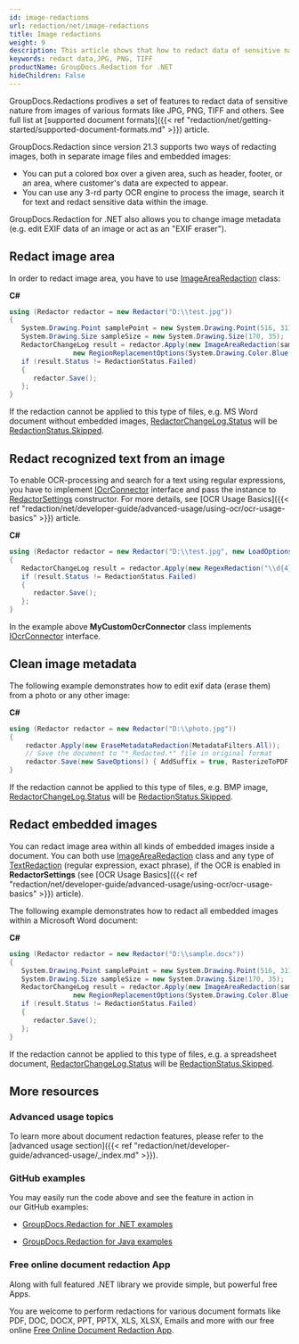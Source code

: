 ```yaml
---
id: image-redactions
url: redaction/net/image-redactions
title: Image redactions
weight: 9
description: This article shows that how to redact data of sensitive nature from images of various formats like JPG, PNG, TIFF and others.
keywords: redact data,JPG, PNG, TIFF
productName: GroupDocs.Redaction for .NET
hideChildren: False
---
```

GroupDocs.Redactions prodives a set of features to redact data of sensitive nature from images of various formats like JPG, PNG, TIFF and others. See full list at [supported document formats]({{< ref "redaction/net/getting-started/supported-document-formats.md" >}}) article.

GroupDocs.Redaction since version 21.3 supports two ways of redacting images, both in separate image files and embedded images:
*   You can put a colored box over a given area, such as header, footer, or an area, where customer's data are expected to appear.
*   You can use any 3-rd party OCR engine to process the image, search it for text and redact sensitive data within the image.   

GroupDocs.Redaction for .NET also allows you to change image metadata (e.g. edit EXIF data of an image or act as an "EXIF eraser").

## Redact image area

In order to redact image area, you have to use [ImageAreaRedaction](https://apireference.groupdocs.com/net/redaction/groupdocs.redaction.redactions/imagearearedaction) class:

**C#**

```csharp
using (Redactor redactor = new Redactor("D:\\test.jpg"))
{
   System.Drawing.Point samplePoint = new System.Drawing.Point(516, 311);
   System.Drawing.Size sampleSize = new System.Drawing.Size(170, 35);
   RedactorChangeLog result = redactor.Apply(new ImageAreaRedaction(samplePoint,
                new RegionReplacementOptions(System.Drawing.Color.Blue, sampleSize)));
   if (result.Status != RedactionStatus.Failed)
   {
      redactor.Save();
   };
}
```

If the redaction cannot be applied to this type of files, e.g. MS Word document without embedded images, [RedactorChangeLog.Status](https://apireference.groupdocs.com/net/redaction/groupdocs.redaction/redactorchangelog/properties/status) will be [RedactionStatus.Skipped](https://apireference.groupdocs.com/net/redaction/groupdocs.redaction/redactionstatus).

## Redact recognized text from an image

To enable OCR-processing and search for a text using regular expressions, you have to implement [IOcrConnector](https://apireference.groupdocs.com/net/redaction/groupdocs.redaction.integration.ocr/iocrconnector) interface and pass the instance to [RedactorSettings](https://apireference.groupdocs.com/net/redaction/groupdocs.redaction.options/redactorsettings) constructor. For more details, see [OCR Usage Basics]({{< ref "redaction/net/developer-guide/advanced-usage/using-ocr/ocr-usage-basics" >}}) article.

**C#**

```csharp
using (Redactor redactor = new Redactor("D:\\test.jpg", new LoadOptions(), new RedactorSettings(new MyCustomOcrConnector())))
{
   RedactorChangeLog result = redactor.Apply(new RegexRedaction("\\d{4}", new ReplacementOptions(System.Drawing.Color.Blue)));
   if (result.Status != RedactionStatus.Failed)
   {
      redactor.Save();
   };
}
```

In the example above **MyCustomOcrConnector** class implements [IOcrConnector](https://apireference.groupdocs.com/net/redaction/groupdocs.redaction.integration.ocr/iocrconnector) interface.

## Clean image metadata

The following example demonstrates how to edit exif data (erase them) from a photo or any other image:

**C#**

```csharp
using (Redactor redactor = new Redactor("D:\\photo.jpg"))
{
    redactor.Apply(new EraseMetadataRedaction(MetadataFilters.All));
    // Save the document to "*_Redacted.*" file in original format
    redactor.Save(new SaveOptions() { AddSuffix = true, RasterizeToPDF = false });
}
```

If the redaction cannot be applied to this type of files, e.g. BMP image, [RedactorChangeLog.Status](https://apireference.groupdocs.com/net/redaction/groupdocs.redaction/redactorchangelog/properties/status) will be [RedactionStatus.Skipped](https://apireference.groupdocs.com/net/redaction/groupdocs.redaction/redactionstatus).

## Redact embedded images

You can redact image area within all kinds of embedded images inside a document. You can both use [ImageAreaRedaction](https://apireference.groupdocs.com/net/redaction/groupdocs.redaction.redactions/imagearearedaction) class and any type of [TextRedaction](https://apireference.groupdocs.com/net/redaction/groupdocs.redaction.redactions/textredaction) (regular expression, exact phrase), if the OCR is enabled in **RedactorSettings** (see [OCR Usage Basics]({{< ref "redaction/net/developer-guide/advanced-usage/using-ocr/ocr-usage-basics" >}}) article). 

The following example demonstrates how to redact all embedded images within a Microsoft Word document:

**C#**

```csharp
using (Redactor redactor = new Redactor("D:\\sample.docx"))
{
   System.Drawing.Point samplePoint = new System.Drawing.Point(516, 311);
   System.Drawing.Size sampleSize = new System.Drawing.Size(170, 35);
   RedactorChangeLog result = redactor.Apply(new ImageAreaRedaction(samplePoint,
                new RegionReplacementOptions(System.Drawing.Color.Blue, sampleSize)));
   if (result.Status != RedactionStatus.Failed)
   {
      redactor.Save();
   };
}
```

If the redaction cannot be applied to this type of files, e.g. a spreadsheet document, [RedactorChangeLog.Status](https://apireference.groupdocs.com/net/redaction/groupdocs.redaction/redactorchangelog/properties/status) will be [RedactionStatus.Skipped](https://apireference.groupdocs.com/net/redaction/groupdocs.redaction/redactionstatus).

## More resources

### Advanced usage topics

To learn more about document redaction features, please refer to the [advanced usage section]({{< ref "redaction/net/developer-guide/advanced-usage/_index.md" >}}).

### GitHub examples

You may easily run the code above and see the feature in action in our GitHub examples:

*   [GroupDocs.Redaction for .NET examples](https://github.com/groupdocs-redaction/GroupDocs.Redaction-for-.NET)
    
*   [GroupDocs.Redaction for Java examples](https://github.com/groupdocs-redaction/GroupDocs.Redaction-for-Java)
    

### Free online document redaction App

Along with full featured .NET library we provide simple, but powerful free Apps.

You are welcome to perform redactions for various document formats like PDF, DOC, DOCX, PPT, PPTX, XLS, XLSX, Emails and more with our free online [Free Online Document Redaction App](https://products.groupdocs.app/redaction).
